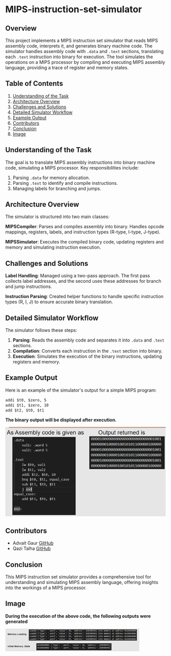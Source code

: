 # MIPS-instruction-set-simulator

## Overview
This project implements a MIPS instruction set simulator that reads MIPS assembly code, interprets it, and generates binary machine code. The simulator handles assembly code with `.data` and `.text` sections, translating each `.text` instruction into binary for execution. The tool simulates the operations on a MIPS processor by compiling and executing MIPS assembly language, providing a trace of register and memory states.

## Table of Contents
1. [Understanding of the Task](#understanding-of-the-task)
2. [Architecture Overview](#architecture-overview)
3. [Challenges and Solutions](#challenges-and-solutions)
4. [Detailed Simulator Workflow](#detailed-simulator-workflow)
5. [Example Output](#example-output)
6. [Contributors](#contributors)
7. [Conclusion](#conclusion)
8. [Image](#image)

## Understanding of the Task

The goal is to translate MIPS assembly instructions into binary machine code, simulating a MIPS processor. Key responsibilities include:

1. Parsing `.data` for memory allocation.
2. Parsing `.text` to identify and compile instructions.
3. Managing labels for branching and jumps.

## Architecture Overview
The simulator is structured into two main classes:

**MIPSCompiler**: Parses and compiles assembly into binary. Handles opcode mappings, registers, labels, and instruction types (R-type, I-type, J-type).

**MIPSSimulator**: Executes the compiled binary code, updating registers and memory and simulating instruction execution.

## Challenges and Solutions

**Label Handling**: Managed using a two-pass approach. The first pass collects label addresses, and the second uses these addresses for branch and jump instructions.

**Instruction Parsing**: Created helper functions to handle specific instruction types (R, I, J) to ensure accurate binary translation.

## Detailed Simulator Workflow

The simulator follows these steps:

1. **Parsing**: Reads the assembly code and separates it into `.data` and `.text` sections.
2. **Compilation**: Converts each instruction in the `.text` section into binary.
3. **Execution**: Simulates the execution of the binary instructions, updating registers and memory.

## Example Output

Here is an example of the simulator's output for a simple MIPS program:

```
addi $t0, $zero, 5
addi $t1, $zero, 10
add $t2, $t0, $t1
```

**The binary output will be displayed after execution.**

![Input Output](./Example%20Output.png)

## Contributors

- Advait Gaur [GitHub](https://github.com/Advaitgaur004/)
- Qazi Talha [GitHub](https://github.com/Qazi-Talha-Ali-087)

## Conclusion

This MIPS instruction set simulator provides a comprehensive tool for understanding and simulating MIPS assembly language, offering insights into the workings of a MIPS processor.

## Image

**During the execution of the above code, the following outputs were generated**

![Execution](./Execution.png)
